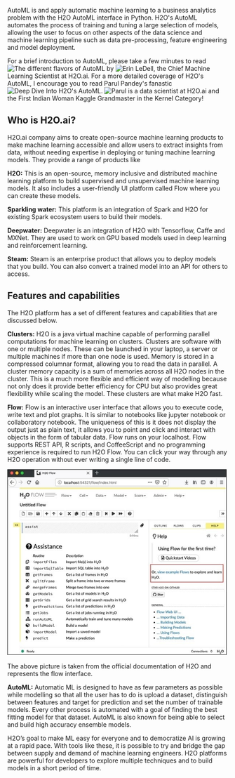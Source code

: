 AutoML is and apply automatic machine learning to a business analytics problem with the H2O AutoML interface in Python. H2O's AutoML automates the process of training and tuning a large selection of models, allowing the user to focus on other aspects of the data science and machine learning pipeline such as data pre-processing, feature engineering and model deployment.

For a brief introduction to AutoML, please take a few minutes to read ![The different flavors of AutoML](https://www.h2o.ai/blog/the-different-flavors-of-automl/) by ![Erin LeDell](https://dlab.berkeley.edu/people/erin-ledell), the Chief Machine Learning Scientist at H2O.ai. For a more detailed coverage of H2O's AutoML, I encourage you to read Parul Pandey's fanastic ![Deep Dive Into H2O's AutoML](https://www.h2o.ai/blog/a-deep-dive-into-h2os-automl/). ![Parul ](https://medium.com/@parulnith) is a data scientist at H2O.ai and the First Indian Woman Kaggle Grandmaster in the Kernel Category!


## Who is H2O.ai?
H2O.ai company aims to create open-source machine learning products to make machine learning accessible and allow users to extract insights from data, without needing expertise in deploying or tuning machine learning models. They provide a range of products like 

**H2O:** This is an open-source, memory inclusive and distributed machine learning platform to build supervised and unsupervised machine learning models. It also includes a user-friendly UI platform called Flow where you can create these models. 

**Sparkling water:** This platform is an integration of Spark and H2O for existing Spark ecosystem users to build their models. 

**Deepwater:** Deepwater is an integration of H2O with Tensorflow, Caffe and MXNet. They are used to work on GPU based models used in deep learning and reinforcement learning. 

**Steam:** Steam is an enterprise product that allows you to deploy models that you build. You can also convert a trained model into an API for others to access. 

## Features and capabilities

The H2O platform has a set of different features and capabilities that are discussed below. 

**Clusters:** H2O is a java virtual machine capable of performing parallel computations for machine learning on clusters. Clusters are software with one or multiple nodes. These can be launched in your laptop, a server or multiple machines if more than one node is used. Memory is stored in a compressed columnar format, allowing you to read the data in parallel.  A cluster memory capacity is a sum of memories across all H2O nodes in the cluster. This is a much more flexible and efficient way of modelling because not only does it provide better efficiency for CPU but also provides great flexibility while scaling the model. These clusters are what make H2O fast. 

**Flow:** Flow is an interactive user interface that allows you to execute code, write text and plot graphs. It is similar to notebooks like jupyter notebook or collaboratory notebook. The uniqueness of this is it does not display the output just as plain text, it allows you to point and click and interact with objects in the form of tabular data. Flow runs on your localhost. Flow supports REST API, R scripts, and CoffeeScript and no programming experience is required to run H2O Flow. You can click your way through any H2O operation without ever writing a single line of code. 

![Flow-H2O](https://github.com/tapti-tech/H2O-AutoML/blob/master/Flow-H2O.jpg)

The above picture is taken from the official documentation of H2O and represents the flow interface. 


**AutoML:** Automatic ML is designed to have as few parameters as possible while modelling so that all the user has to do is upload a dataset, distinguish between features and target for prediction and set the number of trainable models. Every other process is automated with a goal of finding the best fitting model for that dataset. AutoML is also known for being able to select and build high accuracy ensemble models. 

H2O’s goal to make ML easy for everyone and to democratize AI is growing at a rapid pace. With tools like these, it is possible to try and bridge the gap between supply and demand of machine learning engineers. H2O platforms are powerful for developers to explore multiple techniques and to build models in a short period of time.

